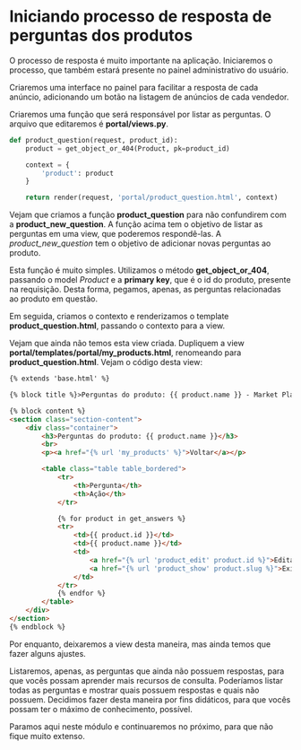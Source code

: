 # Iniciando processo de resposta de perguntas dos produtos

O processo de resposta é muito importante na aplicação. Iniciaremos o processo, que também estará presente no painel administrativo do usuário.

Criaremos uma interface no painel para facilitar a resposta de cada anúncio, adicionando um botão na listagem de anúncios de cada vendedor.

Criaremos uma função que será responsável por listar as perguntas. O arquivo que editaremos é **portal/views.py**.

```python
def product_question(request, product_id):
    product = get_object_or_404(Product, pk=product_id)

    context = {
        'product': product
    }

    return render(request, 'portal/product_question.html', context)
```

Vejam que criamos a função **product\_question** para não confundirem com a **product_new_question**. A função acima tem o objetivo de listar as perguntas em uma view, que poderemos respondê-las. A *product_new_question* tem o objetivo de adicionar novas perguntas ao produto.

Esta função é muito simples. Utilizamos o método **get_object_or_404**, passando o model *Product* e a **primary key**, que é o id do produto, presente na requisição. Desta forma, pegamos, apenas, as perguntas relacionadas ao produto em questão.

Em seguida, criamos o contexto e renderizamos o template **product_question.html**, passando o contexto para a view.

Vejam que ainda não temos esta view criada. Dupliquem a view **portal/templates/portal/my\_products.html**, renomeando para **product_question.html**. Vejam o código desta view:

```html
{% extends 'base.html' %}

{% block title %}>Perguntas do produto: {{ product.name }} - Market Place{% endblock %}

{% block content %}
<section class="section-content">
    <div class="container">
        <h3>Perguntas do produto: {{ product.name }}</h3>
        <br>
        <p><a href="{% url 'my_products' %}">Voltar</a></p>

        <table class="table table_bordered">
            <tr>
                <th>Pergunta</th>
                <th>Ação</th>
            </tr>

            {% for product in get_answers %}
            <tr>
                <td>{{ product.id }}</td>
                <td>{{ product.name }}</td>
                <td>
                    <a href="{% url 'product_edit' product.id %}">Editar</a> |
                    <a href="{% url 'product_show' product.slug %}">Exibir</a>
                </td>
            </tr>
            {% endfor %}
        </table>
    </div>
</section>
{% endblock %}
```

Por enquanto, deixaremos a view desta maneira, mas ainda temos que fazer alguns ajustes.

Listaremos, apenas, as perguntas que ainda não possuem respostas, para que vocês possam aprender mais recursos de consulta. Poderíamos listar todas as perguntas e mostrar quais possuem respostas e quais não possuem.  Decidimos fazer desta maneira por fins didáticos, para que vocês possam ter o máximo de conhecimento, possível.

Paramos aqui neste módulo e continuaremos no próximo, para que não fique muito extenso.















